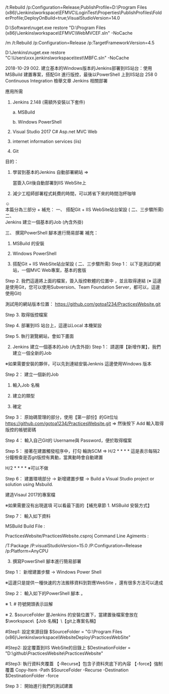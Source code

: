 /t:Rebuild 
/p:Configuration=Release;PublishProfile=D:\\Program Files (x86)\\Jenkins\\workspace\\EFMVC\\LoginTest\\Properties\\PublishProfiles\\FolderProfile;DeployOnBuild=true;VisualStudioVersion=14.0  





D:\Software\nuget.exe restore "D:\Program Files (x86)\Jenkins\workspace\EFMVC\WebMVCEF.sln" -NoCache




/m /t:Rebuild /p:Configuration=Release /p:TargetFrameworkVersion=4.5

D:\Jenkins\nuget.exe restore "C:\Users\xxx\.jenkins\workspace\test\MBFC.sln" -NoCache






2018-10-29
002. 建立基本的Windows版本的Jenkins部署到IIS站台：使用MSBuild 建置專案，搭配Git 進行版控，最後以PowerShell 上到IIS站台
258 0 Continuous Integration 檢舉文章
Jenkins 相關部署

應用所需

1. Jenkins 2.148  (需額外安裝以下套件)

    a. MSBuild

    b. Windows PowerShell 

2. Visual Studio 2017 C#  Asp.net MVC Web

3. internet information services (iis)

4. Git

目的：	
1. 學習到基本的Jenkins 自動部署網站 =>

    當簽入Git後自動部署到IIS WebSite上

2. 減少工程師部署程式耗費的時間，可以將省下來的時間泡杯咖啡

☺  
本篇分為三部分 + 補充：
一、	搭配Git + IIS WebSite站台架設 ( 二、三步驟所需)
二、	
Jenkins 建立一個基本的Job (內含外掛)

三、	撰寫PowerShell 腳本進行簡易部署
補充：	
1. MSBuild 的安裝

2. Windows PowerShell 

 

1. 搭配Git + IIS WebSite站台架設 ( 二、三步驟所需)
Step 1： 以下是測試的網站，一個MVC Web專案，基本的套版



Step 2. 我們這邊將上面的檔案，簽入版控軟體的位置中 ，並且取得連結 (※ 這邊是使用Git，您可以使用Subversion、Team Foundation Server，都可以，這邊使用Git)

測試用的網站版本位置：	 https://github.com/gotoa1234/PracticesWebsite.git


Step 3. 取得版控檔案  



Step 4. 部署到IIS 站台上，這邊以Local 本機架設



Step 5. 執行瀏覽網站，會如下畫面



2. Jenkins 建立一個基本的Job (內含外掛)
Step 1：  請選擇【新增作業】，我們建立一個全新的Job

※如果需要安裝的夥伴，可以先到連結安裝Jenknis 這邊使用Windows 版本



Step 2：  建立一個新的Job

1. 輸入Job 名稱

2. 建立的類型

3. 確定



Step 3： 原始碼管理的部分，使用【第一部份】的Git位址 https://github.com/gotoa1234/PracticesWebsite.git  => 然後按下 Add 輸入取得版控的帳號密碼



Step 4： 輸入自己Git的 Username與 Password，便於取得檔案



Step 5： 接著在建置觸發程序中，打勾 輪詢SCM => H/2 * * * * 這是表示每隔2分鐘檢查是否git版控有異動，當異動時會自動建置

H/2 * * * *
※可以不做



Step 6： 建置環境部分 -> 新增建置步驟 -> Build a Visual Studio project or solution using Msbuild.

建造Visaul 2017的專案檔

※如果需要沒有出現選項 可以看最下面的【補充章節  1. MSBuild 安裝方式】



Step 7： 輸入如下資料

 MSBuild Build File :   

PracticesWebsite/PracticesWebsite.csproj 
 Command Line Agiments : 

/T:Package /P:visualStudioVersion=15.0  /P:Configuration=Release /p:Platform=AnyCPU 
 


3. 撰寫PowerShell 腳本進行簡易部署


Step 1： 新增建置步驟 -> Windows Power Shell 

※這邊只是提供一種快速的方法搬移資料到對應WebSite ，還有很多方法可以達成


Step 2： 輸入如下的PowerShell 腳本 。  

※ 1. # 符號開頭表示註解

※ 2. $sourceFolder 是Jenkins 的安裝位置下，當建置後檔案會放在 $\workspace\【Job 名稱】\【git上專案名稱】

#Step1: 設定來源目錄
$SourceFolder = "G:\Program Files (x86)\Jenkins\workspace\WebsiteDeploy\PracticesWebSite"

#Step2: 設定覆蓋到IIS WebSite的目錄上
$DestinationFolder = "D:\github\PracticesWebsite\PracticesWebsite\"

#Step3: 執行資料夾覆蓋 【-Recurse】包含子資料夾底下的內容 【-force】強制覆蓋
Copy-Item -Path $SourceFolder -Recurse -Destination $DestinationFolder -force

Step 3： 開始進行我們的測試建置 